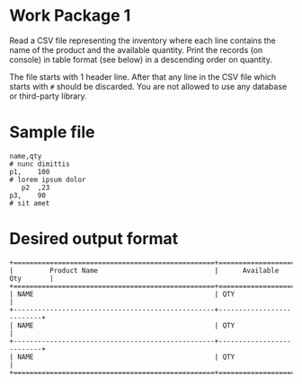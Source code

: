 # Work Package 1 #
Read a CSV file representing the inventory where each line contains the name of the product and the available quantity. Print the records (on console) in table format (see below) in a descending order on quantity.

The file starts with 1 header line. After that any line in the CSV file which starts with `#` should be discarded.
You are not allowed to use any database or third-party library.
 
# Sample file #

```
name,qty
# nunc dimittis
p1,    100
# lorem ipsum dolor
   p2  ,23
p3,    90
# sit amet
```
 
# Desired output format #

```
+==================================================+==========================+
|         Product Name                             |      Available Qty       |
+==================================================+==========================+
| NAME                                             | QTY                      |
+--------------------------------------------------+--------------------------+
| NAME                                             | QTY                      |
+--------------------------------------------------+--------------------------+
| NAME                                             | QTY                      |
+==================================================+==========================+
```